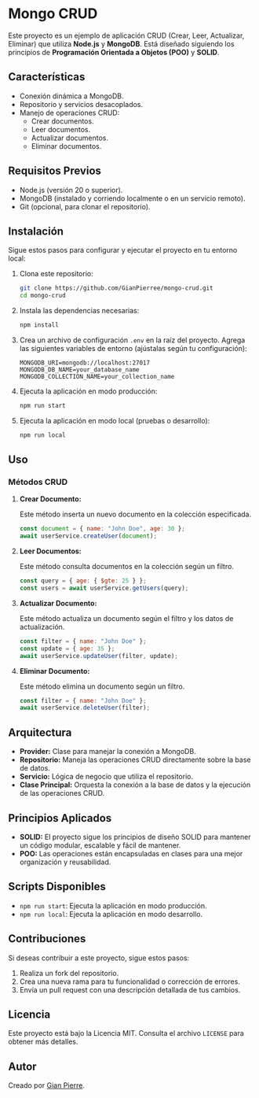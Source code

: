 # Mongo CRUD

Este proyecto es un ejemplo de aplicación CRUD (Crear, Leer, Actualizar, Eliminar) que utiliza **Node.js** y **MongoDB**. Está diseñado siguiendo los principios de **Programación Orientada a Objetos (POO)** y **SOLID**.

## Características

- Conexión dinámica a MongoDB.
- Repositorio y servicios desacoplados.
- Manejo de operaciones CRUD: 
  - Crear documentos.
  - Leer documentos.
  - Actualizar documentos.
  - Eliminar documentos.

## Requisitos Previos

- Node.js (versión 20 o superior).
- MongoDB (instalado y corriendo localmente o en un servicio remoto).
- Git (opcional, para clonar el repositorio).

## Instalación

Sigue estos pasos para configurar y ejecutar el proyecto en tu entorno local:

1. Clona este repositorio:

   ```bash
   git clone https://github.com/GianPierree/mongo-crud.git
   cd mongo-crud
   ```

2. Instala las dependencias necesarias:

   ```bash
   npm install
   ```

3. Crea un archivo de configuración `.env` en la raíz del proyecto. Agrega las siguientes variables de entorno (ajústalas según tu configuración):

   ```env
   MONGODB_URI=mongodb://localhost:27017
   MONGODB_DB_NAME=your_database_name
   MONGODB_COLLECTION_NAME=your_collection_name
   ```

4. Ejecuta la aplicación en modo producción:

   ```bash
   npm run start
   ```

5. Ejecuta la aplicación en modo local (pruebas o desarrollo):

   ```bash
   npm run local
   ```

## Uso

### Métodos CRUD

1. **Crear Documento:**

   Este método inserta un nuevo documento en la colección especificada.

   ```javascript
   const document = { name: "John Doe", age: 30 };
   await userService.createUser(document);
   ```

2. **Leer Documentos:**

   Este método consulta documentos en la colección según un filtro.

   ```javascript
   const query = { age: { $gte: 25 } };
   const users = await userService.getUsers(query);
   ```

3. **Actualizar Documento:**

   Este método actualiza un documento según el filtro y los datos de actualización.

   ```javascript
   const filter = { name: "John Doe" };
   const update = { age: 35 };
   await userService.updateUser(filter, update);
   ```

4. **Eliminar Documento:**

   Este método elimina un documento según un filtro.

   ```javascript
   const filter = { name: "John Doe" };
   await userService.deleteUser(filter);
   ```

## Arquitectura

- **Provider:** Clase para manejar la conexión a MongoDB.
- **Repositorio:** Maneja las operaciones CRUD directamente sobre la base de datos.
- **Servicio:** Lógica de negocio que utiliza el repositorio.
- **Clase Principal:** Orquesta la conexión a la base de datos y la ejecución de las operaciones CRUD.

## Principios Aplicados

- **SOLID:** El proyecto sigue los principios de diseño SOLID para mantener un código modular, escalable y fácil de mantener.
- **POO:** Las operaciones están encapsuladas en clases para una mejor organización y reusabilidad.

## Scripts Disponibles

- `npm run start`: Ejecuta la aplicación en modo producción.
- `npm run local`: Ejecuta la aplicación en modo desarrollo.

## Contribuciones

Si deseas contribuir a este proyecto, sigue estos pasos:

1. Realiza un fork del repositorio.
2. Crea una nueva rama para tu funcionalidad o corrección de errores.
3. Envía un pull request con una descripción detallada de tus cambios.

## Licencia

Este proyecto está bajo la Licencia MIT. Consulta el archivo `LICENSE` para obtener más detalles.

## Autor

Creado por [Gian Pierre](https://github.com/GianPierree).
